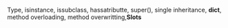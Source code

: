Type, isinstance, issubclass, hassatributte,
super(), single inheritance, __dict__, method overloading, method overwritting,__Slots__
